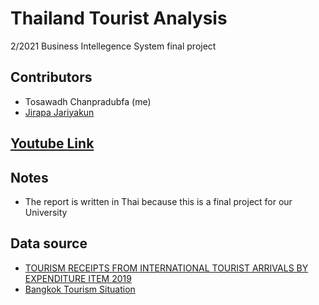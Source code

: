 # Thailand Tourist Analysis
2/2021 Business Intellegence System final project
## Contributors
- Tosawadh Chanpradubfa (me)
- [Jirapa Jariyakun](https://github.com/jirapajj)
## [Youtube Link](https://youtu.be/rs8ATz76cb8)
## Notes
- The report is written in Thai because this is a final project for our University
## Data source
- [TOURISM RECEIPTS FROM INTERNATIONAL TOURIST ARRIVALS BY EXPENDITURE ITEM 2019](https://data.go.th/dataset/tourism-receipts-2019)
- [Bangkok Tourism Situation](http://203.155.220.117:8080/BMAWWW/html_statistic/index2.php?group_id=587)
